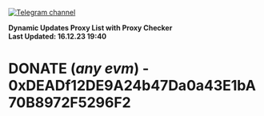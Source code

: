 [![Telegram channel](https://img.shields.io/endpoint?url=https://runkit.io/damiankrawczyk/telegram-badge/branches/master?url=https://t.me/n4z4v0d)](https://t.me/n4z4v0d) 

**Dynamic Updates Proxy List with Proxy Checker**  
**Last Updated: 16.12.23 19:40**

# DONATE (_any evm_) - 0xDEADf12DE9A24b47Da0a43E1bA70B8972F5296F2
